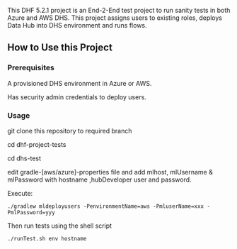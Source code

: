 This DHF 5.2.1 project is an End-2-End test project to run sanity tests in both Azure and AWS DHS. This project assigns users to existing roles, deploys Data Hub into DHS environment and runs flows.

## How to Use this Project
### Prerequisites
A provisioned DHS environment in Azure or AWS.

Has security admin credentials to deploy  users.

### Usage

git clone this repository to required branch

cd dhf-project-tests

cd dhs-test

edit gradle-[aws/azure]-properties file and 
add mlhost, mlUsername & mlPassword with hostname ,hubDeveloper user and password.

Execute: 

```./gradlew mldeployusers -PenvironmentName=aws -PmluserName=xxx -PmlPassword=yyy```

Then run tests  using the shell script

```./runTest.sh env hostname```






